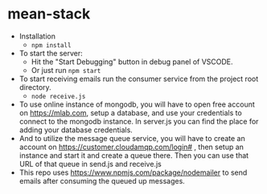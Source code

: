 # mean-stack
- Installation
    - `npm install`
- To start the server:
    - Hit the "Start Debugging" button in debug panel of VSCODE.
    - Or just run `npm start`
- To start receiving emails run the consumer service from the project root directory.
    - `node receive.js`
- To use online instance of mongodb, you will have to open free account on https://mlab.com, setup a database,
and use your credentials to connect to the mongodb instance. In server.js you can find the place for adding your database credentials.
- And to utilize the message queue service, you will have to create an account on https://customer.cloudamqp.com/login# , then setup an instance and start it and create a queue there. Then you can use that URL of that queue in send.js and receive.js
- This repo uses https://www.npmjs.com/package/nodemailer to send emails after consuming the queued up messages.
